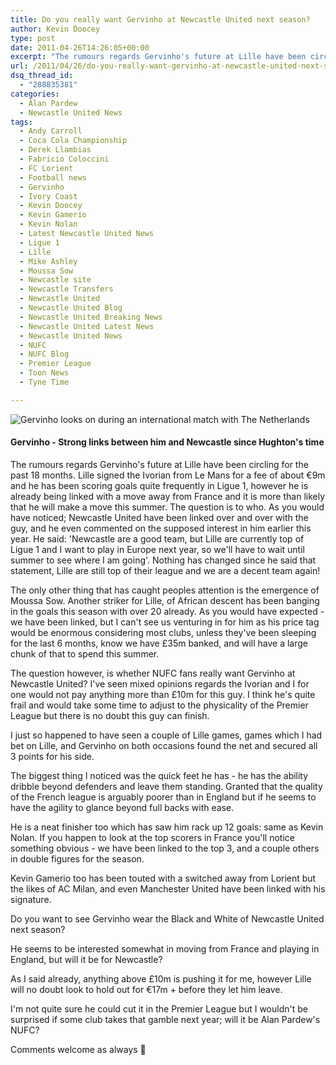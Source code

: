 ```yaml
---
title: Do you really want Gervinho at Newcastle United next season?
author: Kevin Doocey
type: post
date: 2011-04-26T14:26:05+00:00
excerpt: "The rumours regards Gervinho's future at Lille have been circling for the past 18 months. Lille signed the Ivorian from Le Mans for a fee.."
url: /2011/04/26/do-you-really-want-gervinho-at-newcastle-united-next-season/
dsq_thread_id:
  - "288835381"
categories:
  - Alan Pardew
  - Newcastle United News
tags:
  - Andy Carroll
  - Coca Cola Championship
  - Derek Llambias
  - Fabricio Coloccini
  - FC Lorient
  - Football news
  - Gervinho
  - Ivory Coast
  - Kevin Doocey
  - Kevin Gamerio
  - Kevin Nolan
  - Latest Newcastle United News
  - Ligue 1
  - Lille
  - Mike Ashley
  - Moussa Sow
  - Newcastle site
  - Newcastle Transfers
  - Newcastle United
  - Newcastle United Blog
  - Newcastle United Breaking News
  - Newcastle United Latest News
  - Newcastle United News
  - NUFC
  - NUFC Blog
  - Premier League
  - Toon News
  - Tyne Time

---
```

![Gervinho looks on during an international match with The Netherlands](https://www.tynetime.com/wp-content/uploads/2011/04/Gervinho-Newcastle-United.jpg "Gervinho-Newcastle-United")

#### Gervinho - Strong links between him and Newcastle since Hughton's time

The rumours regards Gervinho's future at Lille have been circling for the past 18 months. Lille signed the Ivorian from Le Mans for a fee of about €9m and he has been scoring goals quite frequently in Ligue 1, however he is already being linked with a move away from France and it is more than likely that he will make a move this summer. The question is to who. As you would have noticed;  Newcastle United have been linked over and over with the guy, and he even commented on the supposed interest in him earlier this year. He said: 'Newcastle are a good team, but Lille are currently top of Ligue 1 and I want to play in Europe next year, so we'll have to wait until summer to see where I am going'. Nothing has changed since he said that statement, Lille are still top of their league and we are a decent team again!

The only other thing that has caught peoples attention is the emergence of Moussa Sow. Another striker for Lille, of African descent has been banging in the goals this season with over 20 already. As you would have expected - we have been linked, but I can't see us venturing in for him as his price tag would be enormous considering most clubs, unless they've been sleeping for the last 6 months, know we have £35m banked, and will have a large chunk of that to spend this summer.

The question however, is whether NUFC fans really want Gervinho at Newcastle United? I've seen mixed opinions regards the Ivorian and I for one would not pay anything more than £10m for this guy. I think he's quite frail and would take some time to adjust to the physicality of the Premier League but there is no doubt this guy can finish.

I just so happened to have seen a couple of Lille games, games which I had bet on Lille, and Gervinho on both occasions found the net and secured all 3 points for his side.

The biggest thing I noticed was the quick feet he has - he has the ability dribble beyond defenders and leave them standing. Granted that the quality of the French league is arguably poorer than in England but if he seems to have the agility to glance beyond full backs with ease.

He is a neat finisher too which has saw him rack up 12 goals: same as Kevin Nolan. If you happen to look at the top scorers in France you'll notice something obvious - we have been linked to the top 3, and a couple others in double figures for the season.

Kevin Gamerio too has been touted with a switched away from Lorient but the likes of AC Milan, and even Manchester United have been linked with his signature.

Do you want to see Gervinho wear the Black and White of Newcastle United next season?

He seems to be interested somewhat in moving from France and playing in England, but will it be for Newcastle?

As I said already, anything above £10m is pushing it for me, however Lille will no doubt look to hold out for €17m + before they let him leave.

I'm not quite sure he could cut it in the Premier League but I wouldn't be surprised if some club takes that gamble next year; will it be Alan Pardew's NUFC?

Comments welcome as always 🙂

